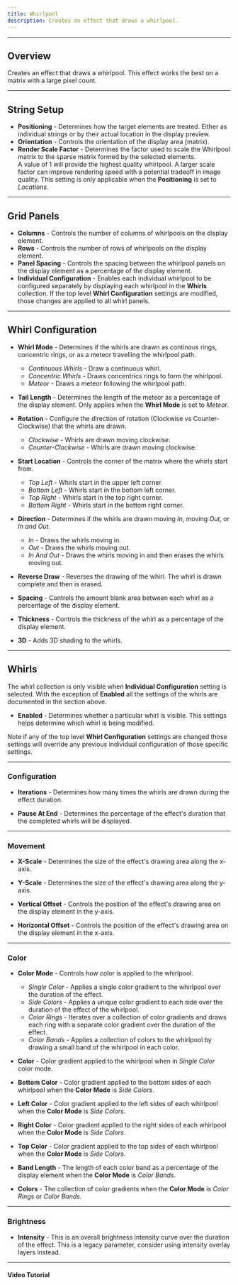 ```yaml
---
title: Whirlpool
description: Creates an effect that draws a whirlpool.
---
```


---

## Overview

Creates an effect that draws a whirlpool.  This effect works the best on a matrix with a large pixel count.

---

## String Setup

  * **Positioning** - Determines how the target elements are treated.  Either as individual strings or by their actual location in the display preview.
  * **Orientation** - Controls the orientation of the display area (matrix).
  * **Render Scale Factor** -  Determines the factor used to scale the Whirlpool matrix to the sparse matrix formed by the selected elements.  
                               A value of 1 will provide the highest quality whirlpool.
                               A larger scale factor can improve rendering speed with a potential tradeoff in image quality.  This setting is only applicable when
                               the **Positioning** is set to *Locations*.
---

## Grid Panels

  * **Columns** - Controls the number of columns of whirlpools on the display element.
  * **Rows** - Controls the number of rows of whirlpools on the display element.
  * **Panel Spacing** - Controls the spacing between the whirlpool panels on the display element as a percentage of the display element.
  * **Individual Configuration** - Enables each individual whirlpool to be configured separately by displaying each whirlpool in the **Whirls** collection.
  If the top level **Whirl Configuration** settings are modified, those changes are applied to all whirl panels.
---
    
## Whirl Configuration

  * **Whirl Mode** - Determines if the whirls are drawn as continous rings, concentric rings, or as a meteor travelling the whirlpool path.
    * _Continuous Whirls_ - Draw a continuous whirl.
    * _Concentric Whirls_ - Draws concentrics rings to form the whirlpool.
    * _Meteor_ - Draws a meteor following the whirlpool path.
    
  * **Tail Length** - Determines the length of the meteor as a percentage of the display element.  Only applies when the **Whirl Mode** is set to *Meteor*.

  * **Rotation** - Configure the direction of rotation (Clockwise vs Counter-Clockwise) that the whirls are drawn.
    * _Clockwise_ - Whirls are drawn moving clockwise.
    * _Counter-Clockwise_ - Whirls are drawn moving clockwise.

  * **Start Location** - Controls the corner of the matrix where the whirls start from.
    * _Top Left_ - Whirls start in the upper left corner.
    * _Bottom Left_ - Whirls start in the bottom left corner.
    * _Top Right_ - Whirls start in the top right corner.
    * _Bottom Right_ - Whirls start in the bottom right corner.

  * **Direction** -  Determines if the whirls are drawn moving *In*, moving *Out*, or *In and Out*.
    * _In_ - Draws the whirls moving in.
    * _Out_ - Draws the whirls moving out.
    * _In And Out_ - Draws the whirls moving in and then erases the whirls moving out.

  * **Reverse Draw** - Reverses the drawing of the whirl.  The whirl is drawn complete and then is erased.
  
  * **Spacing** - Controls the amount blank area between each whirl as a percentage of the display element.

  * **Thickness** - Controls the thickness of the whirl as a percentage of the display element.

  * **3D** - Adds 3D shading to the whirls.
---

## Whirls

The whirl collection is only visible when **Individual Configuration** setting is selected.  With the exception of **Enabled** all the settings
of the whirls are documented in the section above. 

* **Enabled** - Determines whether a particular whirl is visible.  This settings helps determine which whirl is being modified.

Note if any of the top level **Whirl Configuration** settings are changed those settings will override any previous individual configuration of those specific settings.

---

### Configuration

* **Iterations** - Determines how many times the whirls are drawn during the effect duration.

* **Pause At End** - Determines the percentage of the effect's duration that the completed whirls will be displayed.

---

### Movement

* **X-Scale** - Determines the size of the effect's drawing area along the x-axis.

* **Y-Scale** - Determines the size of the effect's drawing area along the y-axis.

* **Vertical Offset** - Controls the position of the effect's drawing area on the display element in the y-axis.

* **Horizontal Offset** - Controls the position of the effect's drawing area on the display element in the x-axis.

---

### Color

* **Color Mode** - Controls how color is applied to the whirlpool.
    * _Single Color_ - Applies a single color gradient to the whirlpool over the duration of the effect.
    * _Side Colors_ - Applies a unique color gradient to each side over the duration of the effect of the whirlpool.
    * _Color Rings_ - Iterates over a collection of color gradients and draws each ring with a separate color gradient over the duration of the effect.
    * _Color Bands_ - Applies a collection of colors to the whirlpool by drawing a small band of the whirlpool in each color.


* **Color** - Color gradient applied to the whirlpool when in *Single Color* color mode.

* **Bottom Color** - Color gradient applied to the bottom sides of each whirlpool when the **Color Mode** is *Side Colors*.

* **Left Color** - Color gradient applied to the left sides of each whirlpool when the **Color Mode** is *Side Colors*.

* **Right Color** - Color gradient applied to the right sides of each whirlpool when the **Color Mode** is *Side Colors*.

* **Top Color** - Color gradient applied to the top sides of each whirlpool when the **Color Mode** is *Side Colors*.

* **Band Length** - The length of each color band as a percentage of the display element when the **Color Mode** is *Color Bands*.

* **Colors** - The collection of color gradients when the **Color Mode** is *Color Rings* or *Color Bands*.

---

### Brightness

  * **Intensity** - This is an overall brightness intensity curve over the duration of the effect.
                    This is a legacy parameter, consider using intensity overlay layers instead.

---

#### Video Tutorial
